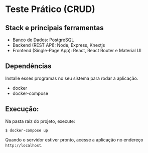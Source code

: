 # Teste Prático (CRUD)

## Stack e principais ferramentas

- Banco de Dados: PostgreSQL
- Backend (REST API): Node, Express, Knextjs
- Frontend (Single-Page App): React, React Router e Material UI 

## Dependências

Installe esses programas no seu sistema para rodar a aplicação.

- docker
- docker-compose

## Execução:

Na pasta raíz do projeto, execute:

```
$ docker-compose up
```

Quando o servidor estiver pronto, acesse a aplicação no endereço `http://localhost`.
